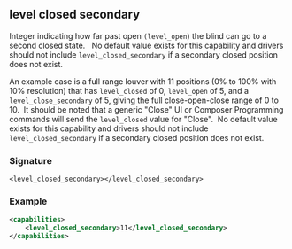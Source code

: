 ## level closed secondary

Integer indicating how far past open `(level_open`) the blind can go to a second closed state.   No default value exists for this capability and drivers should not include `level_closed_secondary` if a secondary closed position does not exist.

An example case is a full range louver with 11 positions (0% to 100% with 10% resolution) that has `level_closed` of 0, `level_open` of 5, and a `level_close_secondary` of 5, giving the full close-open-close range of 0 to 10.  It should be noted that a generic "Close" UI or Composer Programming commands will send the `level_closed` value for "Close".  No default value exists for this capability and drivers should not include `level_closed_secondary` if a secondary closed position does not exist.


### Signature

`<level_closed_secondary></level_closed_secondary>`


### Example

```xml
<capabilities>
    <level_closed_secondary>11</level_closed_secondary>
</capabilities>
```
